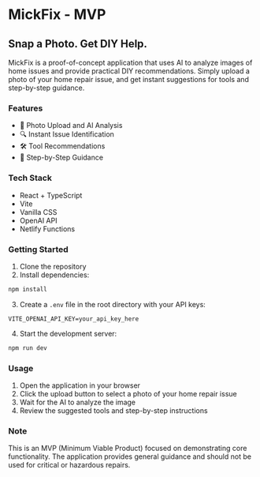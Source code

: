 # MickFix - MVP
## Snap a Photo. Get DIY Help.

MickFix is a proof-of-concept application that uses AI to analyze images of home issues and provide practical DIY recommendations. Simply upload a photo of your home repair issue, and get instant suggestions for tools and step-by-step guidance.

### Features
- 📸 Photo Upload and AI Analysis
- 🔍 Instant Issue Identification
- 🛠️ Tool Recommendations
- 📝 Step-by-Step Guidance

### Tech Stack
- React + TypeScript
- Vite
- Vanilla CSS
- OpenAI API
- Netlify Functions

### Getting Started

1. Clone the repository
2. Install dependencies:
```bash
npm install
```
3. Create a `.env` file in the root directory with your API keys:
```
VITE_OPENAI_API_KEY=your_api_key_here
```
4. Start the development server:
```bash
npm run dev
```

### Usage
1. Open the application in your browser
2. Click the upload button to select a photo of your home repair issue
3. Wait for the AI to analyze the image
4. Review the suggested tools and step-by-step instructions

### Note
This is an MVP (Minimum Viable Product) focused on demonstrating core functionality. The application provides general guidance and should not be used for critical or hazardous repairs.
